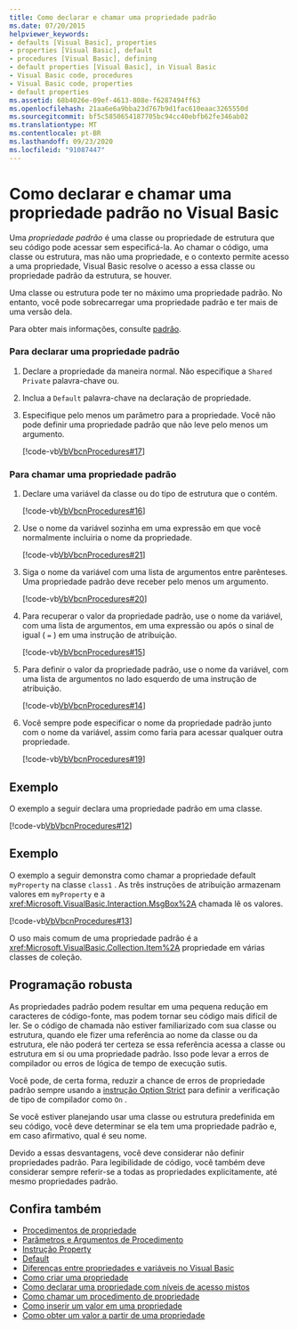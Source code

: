 ```yaml
---
title: Como declarar e chamar uma propriedade padrão
ms.date: 07/20/2015
helpviewer_keywords:
- defaults [Visual Basic], properties
- properties [Visual Basic], default
- procedures [Visual Basic], defining
- default properties [Visual Basic], in Visual Basic
- Visual Basic code, procedures
- Visual Basic code, properties
- default properties
ms.assetid: 68b4026e-09ef-4613-808e-f6287494ff63
ms.openlocfilehash: 21aa6e6a9bba23d767b9d1fac610eaac3265550d
ms.sourcegitcommit: bf5c5850654187705bc94cc40ebfb62fe346ab02
ms.translationtype: MT
ms.contentlocale: pt-BR
ms.lasthandoff: 09/23/2020
ms.locfileid: "91087447"
---
```

# <a name="how-to-declare-and-call-a-default-property-in-visual-basic"></a>Como declarar e chamar uma propriedade padrão no Visual Basic

Uma *propriedade padrão* é uma classe ou propriedade de estrutura que seu código pode acessar sem especificá-la. Ao chamar o código, uma classe ou estrutura, mas não uma propriedade, e o contexto permite acesso a uma propriedade, Visual Basic resolve o acesso a essa classe ou propriedade padrão da estrutura, se houver.  
  
 Uma classe ou estrutura pode ter no máximo uma propriedade padrão. No entanto, você pode sobrecarregar uma propriedade padrão e ter mais de uma versão dela.  
  
 Para obter mais informações, consulte [padrão](../../../language-reference/modifiers/default.md).  
  
### <a name="to-declare-a-default-property"></a>Para declarar uma propriedade padrão  
  
1. Declare a propriedade da maneira normal. Não especifique a `Shared` `Private` palavra-chave ou.  
  
2. Inclua a `Default` palavra-chave na declaração de propriedade.  
  
3. Especifique pelo menos um parâmetro para a propriedade. Você não pode definir uma propriedade padrão que não leve pelo menos um argumento.  
  
     [!code-vb[VbVbcnProcedures#17](~/samples/snippets/visualbasic/VS_Snippets_VBCSharp/VbVbcnProcedures/VB/Class1.vb#17)]  
  
### <a name="to-call-a-default-property"></a>Para chamar uma propriedade padrão  
  
1. Declare uma variável da classe ou do tipo de estrutura que o contém.  
  
     [!code-vb[VbVbcnProcedures#16](~/samples/snippets/visualbasic/VS_Snippets_VBCSharp/VbVbcnProcedures/VB/Class1.vb#16)]  
  
2. Use o nome da variável sozinha em uma expressão em que você normalmente incluiria o nome da propriedade.  
  
     [!code-vb[VbVbcnProcedures#21](~/samples/snippets/visualbasic/VS_Snippets_VBCSharp/VbVbcnProcedures/VB/Class1.vb#21)]  
  
3. Siga o nome da variável com uma lista de argumentos entre parênteses. Uma propriedade padrão deve receber pelo menos um argumento.  
  
     [!code-vb[VbVbcnProcedures#20](~/samples/snippets/visualbasic/VS_Snippets_VBCSharp/VbVbcnProcedures/VB/Class1.vb#20)]  
  
4. Para recuperar o valor da propriedade padrão, use o nome da variável, com uma lista de argumentos, em uma expressão ou após o sinal de igual ( `=` ) em uma instrução de atribuição.  
  
     [!code-vb[VbVbcnProcedures#15](~/samples/snippets/visualbasic/VS_Snippets_VBCSharp/VbVbcnProcedures/VB/Class1.vb#15)]  
  
5. Para definir o valor da propriedade padrão, use o nome da variável, com uma lista de argumentos no lado esquerdo de uma instrução de atribuição.  
  
     [!code-vb[VbVbcnProcedures#14](~/samples/snippets/visualbasic/VS_Snippets_VBCSharp/VbVbcnProcedures/VB/Class1.vb#14)]  
  
6. Você sempre pode especificar o nome da propriedade padrão junto com o nome da variável, assim como faria para acessar qualquer outra propriedade.  
  
     [!code-vb[VbVbcnProcedures#19](~/samples/snippets/visualbasic/VS_Snippets_VBCSharp/VbVbcnProcedures/VB/Class1.vb#19)]  
  
## <a name="example"></a>Exemplo  

 O exemplo a seguir declara uma propriedade padrão em uma classe.  
  
 [!code-vb[VbVbcnProcedures#12](~/samples/snippets/visualbasic/VS_Snippets_VBCSharp/VbVbcnProcedures/VB/Class1.vb#12)]  
  
## <a name="example"></a>Exemplo  

 O exemplo a seguir demonstra como chamar a propriedade default `myProperty` na classe `class1` . As três instruções de atribuição armazenam valores em `myProperty` e a <xref:Microsoft.VisualBasic.Interaction.MsgBox%2A> chamada lê os valores.  
  
 [!code-vb[VbVbcnProcedures#13](~/samples/snippets/visualbasic/VS_Snippets_VBCSharp/VbVbcnProcedures/VB/Class1.vb#13)]  
  
 O uso mais comum de uma propriedade padrão é a <xref:Microsoft.VisualBasic.Collection.Item%2A> propriedade em várias classes de coleção.  
  
## <a name="robust-programming"></a>Programação robusta  

 As propriedades padrão podem resultar em uma pequena redução em caracteres de código-fonte, mas podem tornar seu código mais difícil de ler. Se o código de chamada não estiver familiarizado com sua classe ou estrutura, quando ele fizer uma referência ao nome da classe ou da estrutura, ele não poderá ter certeza se essa referência acessa a classe ou estrutura em si ou uma propriedade padrão. Isso pode levar a erros de compilador ou erros de lógica de tempo de execução sutis.  
  
 Você pode, de certa forma, reduzir a chance de erros de propriedade padrão sempre usando a [instrução Option Strict](../../../language-reference/statements/option-strict-statement.md) para definir a verificação de tipo de compilador como `On` .  
  
 Se você estiver planejando usar uma classe ou estrutura predefinida em seu código, você deve determinar se ela tem uma propriedade padrão e, em caso afirmativo, qual é seu nome.  
  
 Devido a essas desvantagens, você deve considerar não definir propriedades padrão. Para legibilidade de código, você também deve considerar sempre referir-se a todas as propriedades explicitamente, até mesmo propriedades padrão.  
  
## <a name="see-also"></a>Confira também

- [Procedimentos de propriedade](./property-procedures.md)
- [Parâmetros e Argumentos de Procedimento](./procedure-parameters-and-arguments.md)
- [Instrução Property](../../../language-reference/statements/property-statement.md)
- [Default](../../../language-reference/modifiers/default.md)
- [Diferenças entre propriedades e variáveis no Visual Basic](./differences-between-properties-and-variables.md)
- [Como criar uma propriedade](./how-to-create-a-property.md)
- [Como declarar uma propriedade com níveis de acesso mistos](./how-to-declare-a-property-with-mixed-access-levels.md)
- [Como chamar um procedimento de propriedade](./how-to-call-a-property-procedure.md)
- [Como inserir um valor em uma propriedade](./how-to-put-a-value-in-a-property.md)
- [Como obter um valor a partir de uma propriedade](./how-to-get-a-value-from-a-property.md)
